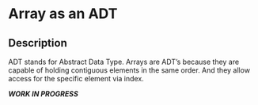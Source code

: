 # Array as an ADT

## Description
ADT stands for Abstract Data Type.
Arrays are ADT’s because they are capable of holding contiguous elements in the same order. And they allow access for the specific element via index.


***WORK IN PROGRESS***
